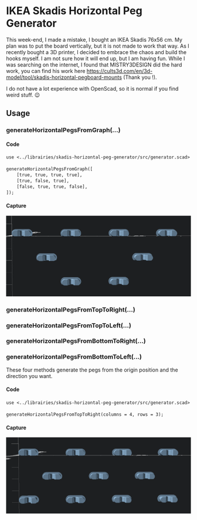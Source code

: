 # IKEA Skadis Horizontal Peg Generator

This week-end, I made a mistake, I bought an IKEA Skadis 76x56 cm. My plan was to put the board vertically, but it is not made to work that way. As I recently bought a 3D printer, I decided to embrace the chaos and build the hooks myself. I am not sure how it will end up, but I am having fun. While I was searching on the internet, I found that MISTRY3DESIGN did the hard work, you can find his work here https://cults3d.com/en/3d-model/tool/skadis-horizontal-pegboard-mounts (Thank you !).

I do not have a lot experience with OpenScad, so it is normal if you find weird stuff. 😉

## Usage

### generateHorizontalPegsFromGraph(...)

#### Code

```scad
use <../librairies/skadis-horizontal-peg-generator/src/generator.scad>

generateHorizontalPegsFromGraph([
    [true, true, true, true],
    [true, false, true],
    [false, true, true, false],
]);
```

#### Capture

![example-generate-horizontal-pegs-from-graph](docs/example-generate-horizontal-pegs-from-graph.png)

### generateHorizontalPegsFromTopToRight(...)

### generateHorizontalPegsFromTopToLeft(...)

### generateHorizontalPegsFromBottomToRight(...)

### generateHorizontalPegsFromBottomToLeft(...)

These four methods generate the pegs from the origin position and the direction you want.

#### Code

```scad
use <../librairies/skadis-horizontal-peg-generator/src/generator.scad>

generateHorizontalPegsFromTopToRight(columns = 4, rows = 3);
```

#### Capture

![example-generate-horizontal-pegs-from-top-right](docs/example-generate-horizontal-pegs-from-top-right.png)
